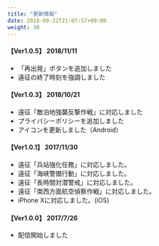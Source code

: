 ```yaml
---
title: "更新情報"
date: 2018-09-22T21:07:57+09:00
weight: 30
---
```


#### 【Ver1.0.5】 2018/11/11

* 「再出発」ボタンを追加しました
* 遠征の終了時刻を強調しました

#### 【Ver1.0.3】 2018/10/21

* 遠征「敵泊地強襲反撃作戦」に対応しました
* プライバシーポリシーを追加しました
* アイコンを更新しました（Android）

#### 【Ver1.0.1】 2017/11/30

* 遠征「兵站強化任務」に対応しました。
* 遠征「海峡警備行動」に対応しました。
* 遠征「長時間対潜警戒」に対応しました。
* 遠征「南西方面航空偵察作戦」に対応しました。
* iPhone Xに対応しました。(iOS)

#### 【Ver1.0.0】 2017/7/26

* 配信開始しました